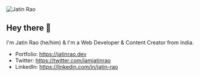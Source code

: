 ![Jatin Rao](https://user-images.githubusercontent.com/56562571/87011848-14926a00-c1e6-11ea-9d79-1e93d1f6778f.png)

## Hey there 👋

I'm Jatin Rao (he/him) & I'm a Web Developer & Content Creator from India.

- Portfolio: https://jatinrao.dev
- Twitter: https://twitter.com/iamjatinrao
- LinkedIn: https://linkedin.com/in/jatin-rao

